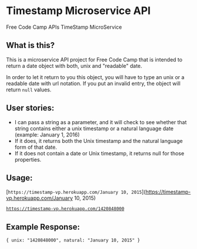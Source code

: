# Timestamp Microservice API
Free Code Camp APIs TimeStamp MicroService

## What is this?
This is a microservice API project for Free Code Camp that is intended to return a date object with both, unix and "readable" date.

In order to let it return to you this object, you will have to type an unix or a readable date with url notation. If you put an invalid entry, the object will return `null` values.

## User stories:
- I can pass a string as a parameter, and it will check to see whether that string contains either a unix timestamp or a natural language date (example: January 1, 2016)
- If it does, it returns both the Unix timestamp and the natural language form of that date.
- If it does not contain a date or Unix timestamp, it returns null for those properties.

## Usage:
[`https://timestamp-vp.herokuapp.com/January 10, 2015`](https://timestamp-vp.herokuapp.com/January 10, 2015)

[`https://timestamp-vp.herokuapp.com/1420848000`](https://timestamp-vp.herokuapp.com/1420848000)

## Example Response:
`{ unix: "1420848000", natural: "January 10, 2015" }`
